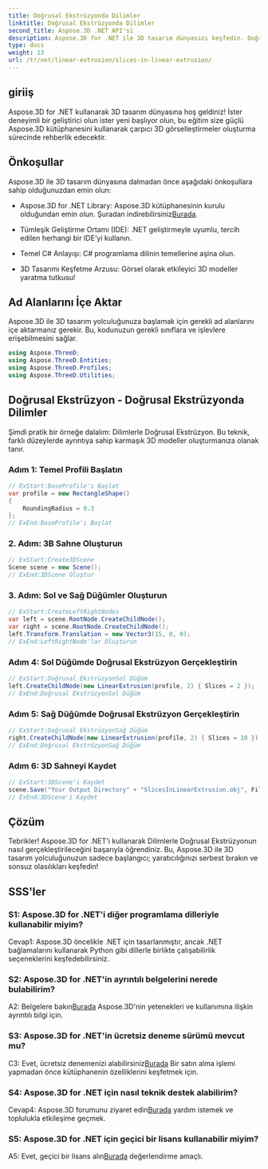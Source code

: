 ```yaml
---
title: Doğrusal Ekstrüzyonda Dilimler
linktitle: Doğrusal Ekstrüzyonda Dilimler
second_title: Aspose.3D .NET API'si
description: Aspose.3D for .NET ile 3D tasarım dünyasını keşfedin. Doğrusal ekstrüzyon eğitimimizi kullanarak çarpıcı modeller oluşturun.
type: docs
weight: 13
url: /tr/net/linear-extrusion/slices-in-linear-extrusion/
---
```

## giriiş

Aspose.3D for .NET kullanarak 3D tasarım dünyasına hoş geldiniz! İster deneyimli bir geliştirici olun ister yeni başlıyor olun, bu eğitim size güçlü Aspose.3D kütüphanesini kullanarak çarpıcı 3D görselleştirmeler oluşturma sürecinde rehberlik edecektir.

## Önkoşullar

Aspose.3D ile 3D tasarım dünyasına dalmadan önce aşağıdaki önkoşullara sahip olduğunuzdan emin olun:

-  Aspose.3D for .NET Library: Aspose.3D kütüphanesinin kurulu olduğundan emin olun. Şuradan indirebilirsiniz[Burada](https://releases.aspose.com/3d/net/).

- Tümleşik Geliştirme Ortamı (IDE): .NET geliştirmeyle uyumlu, tercih edilen herhangi bir IDE'yi kullanın.

- Temel C# Anlayışı: C# programlama dilinin temellerine aşina olun.

- 3D Tasarımı Keşfetme Arzusu: Görsel olarak etkileyici 3D modeller yaratma tutkusu!

## Ad Alanlarını İçe Aktar

Aspose.3D ile 3D tasarım yolculuğunuza başlamak için gerekli ad alanlarını içe aktarmanız gerekir. Bu, kodunuzun gerekli sınıflara ve işlevlere erişebilmesini sağlar.

```csharp
using Aspose.ThreeD;
using Aspose.ThreeD.Entities;
using Aspose.ThreeD.Profiles;
using Aspose.ThreeD.Utilities;
```

## Doğrusal Ekstrüzyon - Doğrusal Ekstrüzyonda Dilimler

Şimdi pratik bir örneğe dalalım: Dilimlerle Doğrusal Ekstrüzyon. Bu teknik, farklı düzeylerde ayrıntıya sahip karmaşık 3D modeller oluşturmanıza olanak tanır.

### Adım 1: Temel Profili Başlatın

```csharp
// ExStart:BaseProfile'ı Başlat
var profile = new RectangleShape()
{
    RoundingRadius = 0.3
};
// ExEnd:BaseProfile'ı Başlat
```

### 2. Adım: 3B Sahne Oluşturun

```csharp
// ExStart:Create3DScene
Scene scene = new Scene();
// ExEnd:3DScene Oluştur
```

### 3. Adım: Sol ve Sağ Düğümler Oluşturun

```csharp
// ExStart:CreateLeftRightNodes
var left = scene.RootNode.CreateChildNode();
var right = scene.RootNode.CreateChildNode();
left.Transform.Translation = new Vector3(15, 0, 0);
// ExEnd:LeftRightNode'lar Oluşturun
```

### Adım 4: Sol Düğümde Doğrusal Ekstrüzyon Gerçekleştirin

```csharp
// ExStart:Doğrusal EkstrüzyonSol Düğüm
left.CreateChildNode(new LinearExtrusion(profile, 2) { Slices = 2 });
// ExEnd:Doğrusal EkstrüzyonSol Düğüm
```

### Adım 5: Sağ Düğümde Doğrusal Ekstrüzyon Gerçekleştirin

```csharp
// ExStart:Doğrusal EkstrüzyonSağ Düğüm
right.CreateChildNode(new LinearExtrusion(profile, 2) { Slices = 10 });
// ExEnd:Doğrusal EkstrüzyonSağ Düğüm
```

### Adım 6: 3D Sahneyi Kaydet

```csharp
// ExStart:3DScene'i Kaydet
scene.Save("Your Output Directory" + "SlicesInLinearExtrusion.obj", FileFormat.WavefrontOBJ);
// ExEnd:3DScene'i Kaydet
```

## Çözüm

Tebrikler! Aspose.3D for .NET'i kullanarak Dilimlerle Doğrusal Ekstrüzyonun nasıl gerçekleştirileceğini başarıyla öğrendiniz. Bu, Aspose.3D ile 3D tasarım yolculuğunuzun sadece başlangıcı; yaratıcılığınızı serbest bırakın ve sonsuz olasılıkları keşfedin!

## SSS'ler

### S1: Aspose.3D for .NET'i diğer programlama dilleriyle kullanabilir miyim?

Cevap1: Aspose.3D öncelikle .NET için tasarlanmıştır, ancak .NET bağlamalarını kullanarak Python gibi dillerle birlikte çalışabilirlik seçeneklerini keşfedebilirsiniz.

### S2: Aspose.3D for .NET'in ayrıntılı belgelerini nerede bulabilirim?

 A2: Belgelere bakın[Burada](https://reference.aspose.com/3d/net/) Aspose.3D'nin yetenekleri ve kullanımına ilişkin ayrıntılı bilgi için.

### S3: Aspose.3D for .NET'in ücretsiz deneme sürümü mevcut mu?

 C3: Evet, ücretsiz denemenizi alabilirsiniz[Burada](https://releases.aspose.com/) Bir satın alma işlemi yapmadan önce kütüphanenin özelliklerini keşfetmek için.

### S4: Aspose.3D for .NET için nasıl teknik destek alabilirim?

 Cevap4: Aspose.3D forumunu ziyaret edin[Burada](https://forum.aspose.com/c/3d/18) yardım istemek ve toplulukla etkileşime geçmek.

### S5: Aspose.3D for .NET için geçici bir lisans kullanabilir miyim?

 A5: Evet, geçici bir lisans alın[Burada](https://purchase.aspose.com/temporary-license/) değerlendirme amaçlı.